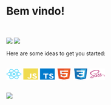 <h1>Bem vindo!</h1>
<br>
<br>
<img height="180em" src="https://github-readme-stats.vercel.app/api?username=rapharosa&show_icons=true&theme=github_dark&include_all_commits=true&count_private=true"/>
<img height="180em" src="https://github-readme-stats.vercel.app/api/top-langs/?username=rapharosa&layout=compact&langs_count=7&theme=github_dark"/>

Here are some ideas to get you started:
<div style="display: inline_block"><br>
  <img align="center" alt="Icone React" height="30" width="40" src="https://raw.githubusercontent.com/devicons/devicon/master/icons/react/react-original.svg">
  <img align="center" alt="Icone JavaScript" height="30" width="40" src="https://raw.githubusercontent.com/devicons/devicon/master/icons/javascript/javascript-plain.svg">
  <img align="center" alt="Icone TypeScript" height="30" width="40" src="https://raw.githubusercontent.com/devicons/devicon/master/icons/typescript/typescript-plain.svg">
  <img align="center" alt="Icone HTML" height="30" width="40" src="https://raw.githubusercontent.com/devicons/devicon/master/icons/html5/html5-original.svg">
  <img align="center" alt="Icone CSS" height="30" width="40" src="https://raw.githubusercontent.com/devicons/devicon/master/icons/css3/css3-original.svg">
  <img align="center" alt="Icone SASS" height="30" width="40" src="https://raw.githubusercontent.com/devicons/devicon/master/icons/sass/sass-original.svg">
</div>
<br><br>

<div> 
  <a href="https://www.linkedin.com/in/raphaelrodriguesrosa/" target="_blank"><img src="https://img.shields.io/badge/-LinkedIn-%230077B5?style=for-the-badge&logo=linkedin&logoColor=white" target="_blank"></a> 
 
</div>
